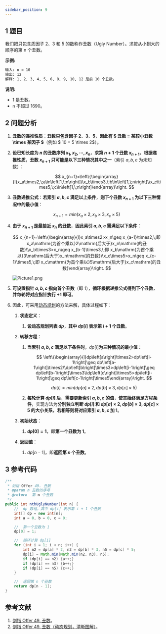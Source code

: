 ```yaml
---
sidebar_position: 9
---
```


## 1 题目

我们把只包含质因子 2、3 和 5 的数称作丑数（Ugly Number）。求按从小到大的顺序的第 n 个丑数。

**示例:**

```txt
输入: n = 10
输出: 12
解释: 1, 2, 3, 4, 5, 6, 8, 9, 10, 12 是前 10 个丑数。
```

**说明:**

* 1 是丑数。
* n 不超过 1690。

## 2 问题分析

1. **丑数的递推性质**：**丑数只包含因子 2**、**3**、**5**，**因此有 $ 丑数 = 某较小丑数 \times 某因子 $**（例如 $ 10 = 5 \times 2$）。
2. **设已知长度为 $n$ 的丑数序列 $x_1, x_2, \cdots , x_n$**，**求第 $n + 1$ 个丑数 $x_{n + 1}$**，**根据递推性质**，**丑数 $x_{n + 1}$ 只可能是以下三种情况其中之一**（索引 $a, b, c$ 为未知数）：

   $$
   x_{n+1}=\left\{\begin{array}{l}x_a\times2,\;a\in\left[1,\;n\right]\\x_b\times3,\;b\in\left[1,\;n\right]\\x_c\times5,\;c\in\left[1,\;n\right]\end{array}\right.
   $$
3. **丑数递推公式**：**若索引 $a, b, c$ 满足以上条件**，**则下个丑数 $x_{n + 1}$ 为以下三种情况中的最小值**：

   $$
   x_{n + 1} = min(x_a \times 2, x_b \times 3, x_c \times 5)
   $$
4. **由于 $x_{n + 1}$ 是最接近 $x_n$ 的丑数**，**因此索引 $a, b, c$ 需满足以下条件**：

   $$
   x_{n+1}=\left\{\begin{array}{l}x_a\times2>x_n\geq x_{a-1}\times2,\;即 x_a\mathrm{为首个乘以}2\mathrm{后大于}x_n\mathrm{的丑数}\\x_b\times3>x_n\geq x_{b-1}\times3,\;即 x_b\mathrm{为首个乘以}3\mathrm{后大于}x_n\mathrm{的丑数}\\x_c\times5>x_n\geq x_{c-1}\times5,\;即 x_c\mathrm{为首个乘以}5\mathrm{后大于}x_c\mathrm{的丑数}\end{array}\right.
   $$

   ![Picture1.png](https://ricear.com/media/202202/2022-02-10_1542480.9788386990040487.png)
5. **可设置指针 $a, b, c$ 指向首个丑数**（即 1），**循环根据递推公式得到下个丑数**，**并每轮将对应指针执行 +1 即可**。
6. 因此，可采用[动态规划](https://ricear.com/project-21/doc-87)的方法来解，具体过程如下：

   1. **状态定义**：

      1. **设动态规划列表 $dp$**，**其中 $dp[i]$ 表示第 $i + 1$ 个丑数**。
   2. **转移方程**：

      1. **当索引 $a, b, c$ 满足以下条件时**，$dp[i]$**为三种情况的最小值**：

         $$
         \left\{\begin{array}{l}dp\left[a\right]\times2>dp\left[i-1\right]\geq dp\left[a-1\right]\times2\\dp\left[b\right]\times3>dp\left[i-1\right]\geq dp\left[b-1\right]\times3\\dp\left[c\right]\times5>dp\left[i-1\right]\geq dp\left[c-1\right]\times5\end{array}\right.
         $$

         $$
         dp[i] = min(dp[a] \times 2, dp[b] \times 3, dp[c] \times 5)
         $$
      2. **每轮计算 $dp[i]$ 后**，**需要更新索引 $a, b, c$ 的值**，**使其始终满足方程条件**，实现方法为**分别独立判断 $dp[i]$ 和 $dp[a] \times 2, dp[b] \times 3, dp[c] \times 5$ 的大小关系**，**若相等则将对应索引 $a, b, c$ 加 1**。
   3. **初始状态**：

      1. **$dp[0] = 1$**，即**第一个丑数为 1**。
   4. **返回值**：

      1. $dp[n - 1]$，即**返回第 $n$ 个丑数**。

## 3 参考代码

```java
/**
 * 剑指 Offer 49. 丑数
 * @param n 丑数的序号
 * @return  第 n 个丑数
 */
public int nthUglyNumber(int n) {
    //  dp 数组，其中 dp[i] 表示第 i + 1 个丑数
    int[] dp = new int[n];
    int a = 0, b = 0, c = 0;

    //  第一个丑数为 1
    dp[0] = 1;

    //  循环计算 dp[i]
    for (int i = 1; i < n; i++) {
        int n2 = dp[a] * 2, n3 = dp[b] * 3, n5 = dp[c] * 5;
        dp[i] = Math.min(Math.min(n2, n3), n5);
        if (dp[i] == n2) {a++;}
        if (dp[i] == n3) {b++;}
        if (dp[i] == n5) {c++;}
    }

    //  返回第 n 个丑数
    return dp[n - 1];
}
```

## 参考文献

1. [剑指 Offer 49. 丑数](https://leetcode-cn.com/problems/chou-shu-lcof)。
2. [剑指 Offer 49. 丑数（动态规划，清晰图解）](https://leetcode-cn.com/problems/chou-shu-lcof/solution/mian-shi-ti-49-chou-shu-dong-tai-gui-hua-qing-xi-t)。
